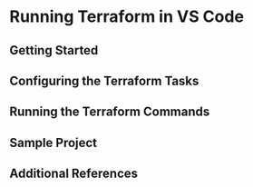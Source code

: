 # Running Terraform in VS Code

## Getting Started

## Configuring the Terraform Tasks

## Running the Terraform Commands

## Sample Project

## Additional References
